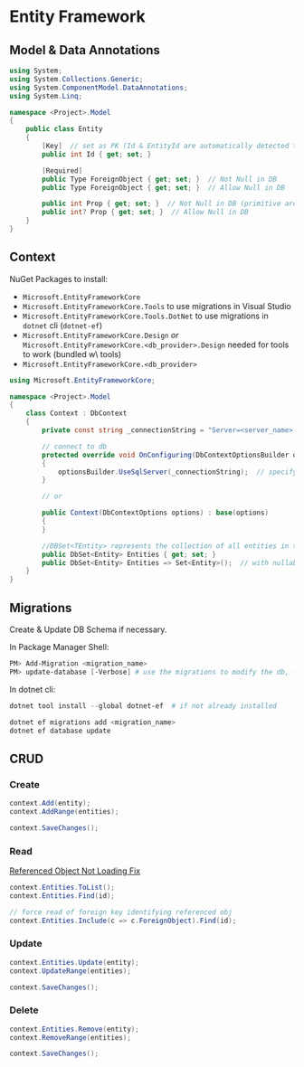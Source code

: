 # Entity Framework

## Model & Data Annotations

```cs linenums="1"
using System;
using System.Collections.Generic;
using System.ComponentModel.DataAnnotations;
using System.Linq;

namespace <Project>.Model
{
    public class Entity
    {
        [Key]  // set as PK (Id & EntityId are automatically detected to be PKs)
        public int Id { get; set; }

        [Required]
        public Type ForeignObject { get; set; }  // Not Null in DB
        public Type ForeignObject { get; set; }  // Allow Null in DB

        public int Prop { get; set; }  // Not Null in DB (primitive are not nullable)
        public int? Prop { get; set; }  // Allow Null in DB
    }
}
```

## Context

NuGet Packages to install:

- `Microsoft.EntityFrameworkCore`
- `Microsoft.EntityFrameworkCore.Tools` to use migrations in Visual Studio
- `Microsoft.EntityFrameworkCore.Tools.DotNet` to use migrations in `dotnet` cli (`dotnet-ef`)
- `Microsoft.EntityFrameworkCore.Design` *or* `Microsoft.EntityFrameworkCore.<db_provider>.Design` needed for tools to work (bundled w\ tools)
- `Microsoft.EntityFrameworkCore.<db_provider>`

```cs linenums="1"
using Microsoft.EntityFrameworkCore;

namespace <Project>.Model
{
    class Context : DbContext
    {
        private const string _connectionString = "Server=<server_name>;Database=<database>;UID=<user>;Pwd=<password>";

        // connect to db
        protected override void OnConfiguring(DbContextOptionsBuilder optionsBuilder)
        {
            optionsBuilder.UseSqlServer(_connectionString);  // specify connection
        }

        // or

        public Context(DbContextOptions options) : base(options)
        {
        }

        //DBSet<TEntity> represents the collection of all entities in the context (or that can be queried from the database) of a given type
        public DbSet<Entity> Entities { get; set; }
        public DbSet<Entity> Entities => Set<Entity>();  // with nullable reference types
    }
}
```

## Migrations

Create & Update DB Schema if necessary.

In Package Manager Shell:

```ps1 linenums="1"
PM> Add-Migration <migration_name>
PM> update-database [-Verbose] # use the migrations to modify the db, -Verbose to show SQL queries
```

In dotnet cli:

```ps1 linenums="1"
dotnet tool install --global dotnet-ef  # if not already installed

dotnet ef migrations add <migration_name>
dotnet ef database update
```

## CRUD

### Create

```cs linenums="1"
context.Add(entity);
context.AddRange(entities);

context.SaveChanges();
```

### Read

[Referenced Object Not Loading Fix](https://stackoverflow.com/a/5385288)

```cs linenums="1"
context.Entities.ToList();
context.Entities.Find(id);

// force read of foreign key identifying referenced obj
context.Entities.Include(c => c.ForeignObject).Find(id);
```

### Update

```cs linenums="1"
context.Entities.Update(entity);
context.UpdateRange(entities);

context.SaveChanges();
```

### Delete

```cs linenums="1"
context.Entities.Remove(entity);
context.RemoveRange(entities);

context.SaveChanges();
```
